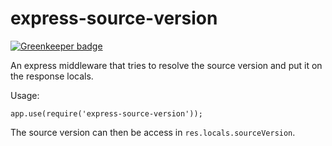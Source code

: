 # express-source-version

[![Greenkeeper badge](https://badges.greenkeeper.io/peakon/express-source-version.svg)](https://greenkeeper.io/)

An express middleware that tries to resolve the source version and put it on the response locals.

Usage:
```
app.use(require('express-source-version'));
```

The source version can then be access in `res.locals.sourceVersion`.